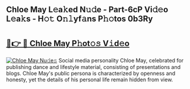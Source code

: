 ## Chloe May L𝚎a𝚔ed N𝚞𝚍e - Part-6cP Vi𝚍𝚎o L𝚎a𝚔s - H𝚘𝚝 O𝚗𝚕yf𝚊ns P𝚑𝚘tos 0b3Ry

# <h2><a href="http://kfagbs.oniu.top/?m=Chloe+May">🔗👉 🔴 Chloe May P𝚑ot𝚘𝚜 V𝚒d𝚎o</a></h2>

[![Chloe May Nu𝚍e𝚜](https://i.imgur.com/0qMVB7G.gif)](http://kfagbs.oniu.top/?m=Chloe+May)
Social media personality Chloe May, celebrated for publishing dance and lifestyle material, consisting of presentations and blogs. Chloe May's public persona is characterized by openness and honesty, yet the details of his personal life remain hidden from view.  
